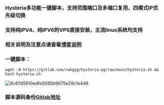 ### Hysteria多功能一键脚本，支持范围端口及多端口复用、四模式IP优先级切换

### 支持纯IPV4、纯IPV6的VPS直接安装，主流linux系统均支持

### 相关说明及注意点请查看[博客说明](https://ygkkk.blogspot.com/2022/11/hysteria-yg-youtube.html)

### 一键脚本：
```
wget -N https://gitlab.com/rwkgyg/hysteria-yg/raw/main/hysteria.sh && bash hysteria.sh
```

![8c67d5610edfe5085b9675e29c1e448](https://user-images.githubusercontent.com/121604513/212786029-a156750f-d040-45bf-89f2-4ad565071b58.png)

### 脚本源码备份[Gitlab地址](https://gitlab.com/rwkgyg/hysteria-yg)

